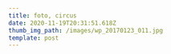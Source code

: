 ```yaml
---
title: foto, circus
date: 2020-11-19T20:31:51.618Z
thumb_img_path: /images/wp_20170123_011.jpg
template: post
---
```

